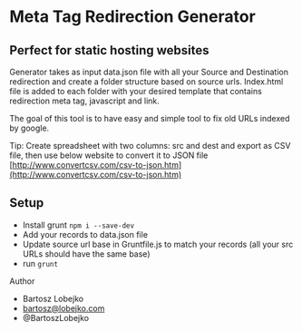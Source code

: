 # Meta Tag Redirection Generator
## Perfect for static hosting websites

Generator takes as input data.json file with all your Source and Destination redirection and create a folder structure based on source urls.
Index.html file is added to each folder with your desired template that contains redirection meta tag, javascript and link. 

The goal of this tool is to have easy and simple tool to fix old URLs indexed by google.

Tip: Create spreadsheet with two columns: src and dest and export as CSV file, then use below website to convert it to JSON file
[http://www.convertcsv.com/csv-to-json.htm](http://www.convertcsv.com/csv-to-json.htm)


## Setup

- Install grunt `npm i --save-dev`
- Add your records to data.json file
- Update source url base in Gruntfile.js to match your records 
(all your src URLs should have the same base)
- run  `grunt`

Author
- Bartosz Lobejko 
- bartosz@lobejko.com 
- @BartoszLobejko